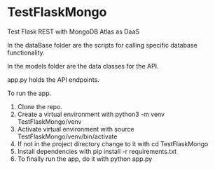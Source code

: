 # TestFlaskMongo
Test Flask REST with MongoDB Atlas as DaaS

In the dataBase folder are the scripts for calling specific database functionality.

In the models folder are the data classes for the API.

app.py holds the API endpoints.

To run the app.
  1. Clone the repo.
  2. Create a virtual environment with python3 -m venv TestFlaskMongo/venv
  3. Activate virtual environment with source TestFlaskMongo/venv/bin/activate
  4. If not in the project directory change to it with cd TestFlaskMongo
  5. Install dependencies with pip install -r requirements.txt
  6. To finally run the app, do it with python app.py

